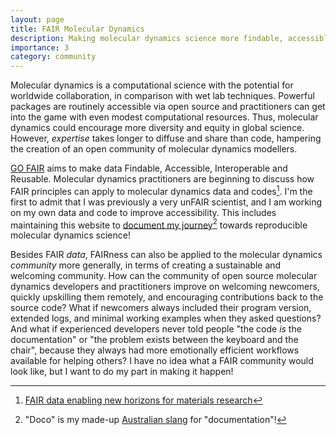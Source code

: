 ```yaml
---
layout: page
title: FAIR Molecular Dynamics
description: Making molecular dynamics science more findable, accessible, interoperable, and reproducible
importance: 3
category: community
---
```


Molecular dynamics is a computational science with the potential for worldwide collaboration, in comparison with wet lab techniques.
Powerful packages are routinely accessible via open source and practitioners can get into the game with even modest computational resources.
Thus, molecular dynamics could encourage more diversity and equity in global science.
However, *expertise* takes longer to diffuse and share than code, hampering the creation of an open community of molecular dynamics modellers.

[GO FAIR](https://www.go-fair.org/go-fair-initiative/) aims to make data Findable, Accessible, Interoperable and Reusable.
Molecular dynamics practitioners are beginning to discuss how FAIR principles can apply to molecular dynamics data and codes[^1].
I'm the first to admit that I was previously a very unFAIR scientist, and I am working on my own data and code to improve accessibility.
This includes maintaining this website to [document my journey](/blog/tag/doco)[^3] towards reproducible molecular dynamics science!

Besides FAIR *data*, FAIRness can also be applied to the molecular dynamics *community* more generally, in terms of creating a sustainable and welcoming community.
How can the community of open source molecular dynamics developers and practitioners improve on welcoming newcomers, quickly upskilling them remotely, and encouraging contributions back to the source code?
What if newcomers always included their program version, extended logs, and minimal working examples when they asked questions?
And what if experienced developers never told people "the code *is* the documentation" or "the problem exists between the keyboard and the chair", because they always had more emotionally efficient workflows available for helping others?
I have no idea what a FAIR community would look like, but I want to do my part in making it happen!

[^1]: [FAIR data enabling new horizons for materials research](https://www.nature.com/articles/s41586-022-04501-x)
[^3]: "Doco" is my made-up [Australian slang](https://www.fluentu.com/blog/english/australian-slang-words/) for "documentation"!
